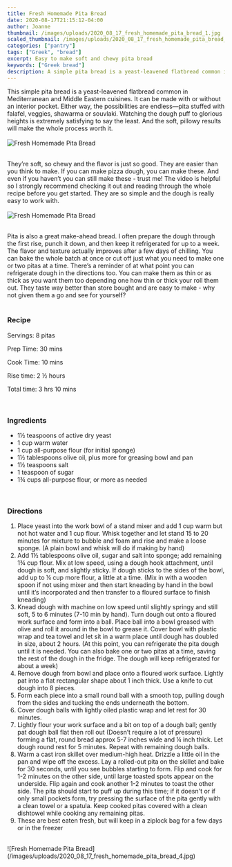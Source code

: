 ```yaml
---
title: Fresh Homemade Pita Bread
date: 2020-08-17T21:15:12-04:00
author: Joanne
thumbnail: /images/uploads/2020_08_17_fresh_homemade_pita_bread_1.jpg
scaled_thumbnail: /images/uploads/2020_08_17_fresh_homemade_pita_bread_0.jpg
categories: ["pantry"]
tags: ["Greek", "bread"]
excerpt: Easy to make soft and chewy pita bread
keywords: ["Greek bread"]
description: A simple pita bread is a yeast-leavened flatbread common in Mediterranean and Middle Eastern cuisines
---
```


This simple pita bread is a yeast-leavened flatbread common in Mediterranean and Middle Eastern cuisines. It can be made with or without an interior pocket. Either way, the possibilities are endless—pita stuffed with falafel, veggies, shawarma or souvlaki. Watching the dough puff to glorious heights is extremely satisfying to say the least. And the soft, pillowy results will make the whole process worth it. 
</br>
</br>
![Fresh Homemade Pita Bread](/images/uploads/2020_08_17_fresh_homemade_pita_bread_2.jpg)
</br>
</br>

They’re soft, so chewy and the flavor is just so good. They are easier than you think to make. If you can make pizza dough, you can make these. And even if you haven’t you can still make these - trust me! The video is helpful so I strongly recommend checking it out and reading through the whole recipe before you get started. They are so simple and the dough is really easy to work with. 
</br>
</br>
![Fresh Homemade Pita Bread](/images/uploads/2020_08_17_fresh_homemade_pita_bread_3.jpg)
</br>
</br>

Pita is also a great make-ahead bread. I often prepare the dough through the first rise, punch it down, and then keep it refrigerated for up to a week. The flavor and texture actually improves after a few days of chilling. You can bake the whole batch at once or cut off just what you need to make one or two pitas at a time. There’s a reminder of at what point you can refrigerate dough in the directions too. You can make them as thin or as thick as you want them too depending one how thin or thick your roll them out. They taste way better than store bought and are easy to make - why not given them a go and see for yourself? 
</br>
</br>

### Recipe

Servings: <span itemprop="recipeYield">8 pitas

Prep Time: <meta itemprop="prepTime" content="PT30M">30 mins  

Cook Time: <meta itemprop="cookTime" content="PT10M">10 mins

Rise time: 2 &frac12; hours  

Total time: 3 hrs 10 mins  
  
</br>

### Ingredients

* <span itemprop="recipeIngredient">1&frac12; teaspoons of active dry yeast</span>
* <span itemprop="recipeIngredient">1 cup warm water </span>
* <span itemprop="recipeIngredient">1 cup all-purpose flour (for initial sponge) </span>
* <span itemprop="recipeIngredient">1&frac12; tablespoons olive oil, plus more for greasing bowl and pan </span>
* <span itemprop="recipeIngredient">1&frac12; teaspoons salt</span>
* <span itemprop="recipeIngredient">1 teaspoon of sugar </span>
* <span itemprop="recipeIngredient">1&frac34; cups all-purpose flour, or more as needed</span>
</br>

### Directions

1. Place yeast into the work bowl of a stand mixer and add 1 cup warm but not hot  water and 1 cup flour. Whisk together and let stand 15 to 20 minutes for mixture to bubble and foam and rise and make a loose sponge. (A plain bowl and whisk will do if making by hand) 
1. Add 1&frac12; tablespoons olive oil, sugar and salt into sponge; add remaining 1&frac34; cup flour. Mix at low speed, using a dough hook attachment, until dough is soft, and slightly sticky. If dough sticks to the sides of the bowl, add up to &frac14; cup more flour, a little at a time. (Mix in with a wooden spoon if not using mixer and then start kneading by hand in the bowl until it’s incorporated and then transfer to a floured surface to finish kneading) 
1. Knead dough with machine on low speed until slightly springy and still soft, 5 to 6 minutes (7-10 min by hand). Turn dough out onto a floured work surface and form into a ball. Place ball into a bowl greased with olive and roll it around in the bowl to grease it. Cover bowl with plastic wrap and tea towel and let sit in a warm place until dough has doubled in size, about 2 hours. (At this point, you can refrigerate the pita dough until it is needed. You can also bake one or two pitas at a time, saving the rest of the dough in the fridge. The dough will keep refrigerated for about a week)
1. Remove dough from bowl and place onto a floured work surface. Lightly pat into a flat rectangular shape about 1 inch thick. Use a knife to cut dough into 8 pieces. 
1. Form each piece into a small round ball with a smooth top, pulling dough from the sides and tucking the ends underneath the bottom. 
1. Cover dough balls with lightly oiled plastic wrap and let rest for 30 minutes. 
1. Lightly flour your work surface and a bit on top of a dough ball; gently pat dough ball flat then roll out (Doesn’t require a lot of pressure) forming a flat, round bread approx 5-7 inches wide and &frac14; inch thick. Let dough round rest for 5 minutes. Repeat with remaining dough balls.
1. Warm a cast iron skillet over medium-high heat. Drizzle a little oil in the pan and wipe off the excess. Lay a rolled-out pita on the skillet and bake for 30 seconds, until you see bubbles starting to form. Flip and cook for 1-2 minutes on the other side, until large toasted spots appear on the underside. Flip again and cook another 1-2 minutes to toast the other side. The pita should start to puff up during this time; if it doesn't or if only small pockets form, try pressing the surface of the pita gently with a clean towel or a spatula. Keep cooked pitas covered with a clean dishtowel while cooking any remaining pitas.
1. These are best eaten fresh, but will keep in a ziplock bag for a few days or in the freezer

</br>
![Fresh Homemade Pita Bread](/images/uploads/2020_08_17_fresh_homemade_pita_bread_4.jpg)